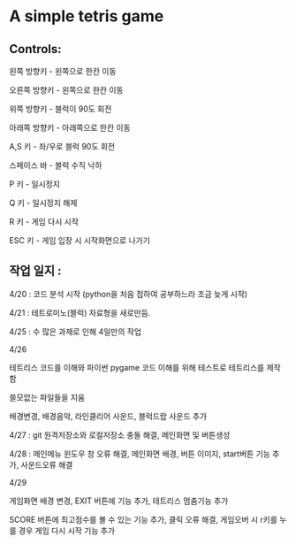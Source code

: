 A simple tetris game
====================

Controls:
---------

왼쪽 방향키 - 왼쪽으로 한칸 이동

오른쪽 방향키 - 왼쪽으로 한칸 이동

위쪽 방향키 - 블럭이 90도 회전

아래쪽 방향키 - 아래쪽으로 한칸 이동

A,S 키 - 좌/우로 블럭 90도 회전

스페이스 바 - 블럭 수직 낙하

P 키 - 일시정지

Q 키 - 일시정지 해제

R 키 - 게임 다시 시작

ESC 키 - 게임 입장 시 시작화면으로 나가기

작업 일지 :
---------

4/20 : 코드 분석 시작 (python을 처음 접하여 공부하느라 조금 늦게 시작)

4/21 : 테트로미노(블럭) 자료형을 새로만듬.

4/25 : 수 많은 과제로 인해 4일만의 작업

4/26

테트리스 코드를 이해와 파이썬 pygame 코드 이해를 위해 테스트로 테트리스를 제작함

쓸모없는 파일들을 지움

배경변경, 배경음악, 라인클리어 사운드, 블럭드랍 사운드 추가

4/27 : git 원격저장소와 로컬저장소 충돌 해결, 메인화면 및 버튼생성

4/28 : 메인메뉴 윈도우 창 오류 해결, 메인화면 배경, 버튼 이미지, start버튼 기능 추가, 사운드오류 해결

4/29

게임화면 배경 변경, EXIT 버튼에 기능 추가, 테트리스 멈춤기능 추가

SCORE 버튼에 최고점수를 볼 수 있는 기능 추가, 클릭 오류 해결, 게임오버 시 r키를 누를 경우 게임 다시 시작 기능 추가